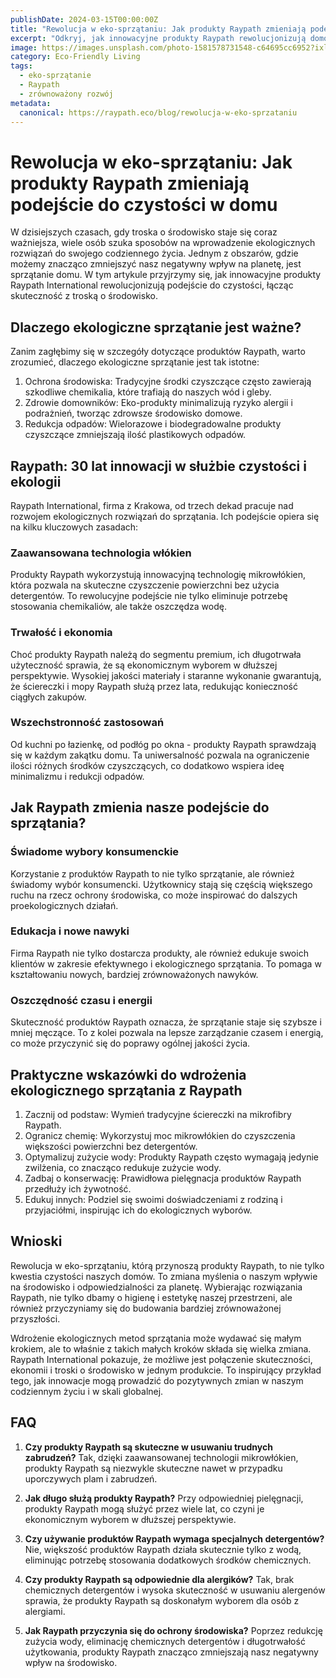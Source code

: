 ```yaml
---
publishDate: 2024-03-15T00:00:00Z
title: "Rewolucja w eko-sprzątaniu: Jak produkty Raypath zmieniają podejście do czystości w domu"
excerpt: "Odkryj, jak innowacyjne produkty Raypath rewolucjonizują domowe sprzątanie, łącząc skuteczność z troską o środowisko. Dowiedz się, dlaczego warto postawić na ekologiczne rozwiązania."
image: https://images.unsplash.com/photo-1581578731548-c64695cc6952?ixlib=rb-4.0.3&ixid=M3wxMjA3fDB8MHxwaG90by1wYWdlfHx8fGVufDB8fHx8fA%3D%3D&auto=format&fit=crop&w=2070&q=80
category: Eco-Friendly Living
tags:
  - eko-sprzątanie
  - Raypath
  - zrównoważony rozwój
metadata:
  canonical: https://raypath.eco/blog/rewolucja-w-eko-sprzataniu
---
```


# Rewolucja w eko-sprzątaniu: Jak produkty Raypath zmieniają podejście do czystości w domu

W dzisiejszych czasach, gdy troska o środowisko staje się coraz ważniejsza, wiele osób szuka sposobów na wprowadzenie ekologicznych rozwiązań do swojego codziennego życia. Jednym z obszarów, gdzie możemy znacząco zmniejszyć nasz negatywny wpływ na planetę, jest sprzątanie domu. W tym artykule przyjrzymy się, jak innowacyjne produkty Raypath International rewolucjonizują podejście do czystości, łącząc skuteczność z troską o środowisko.

## Dlaczego ekologiczne sprzątanie jest ważne?

Zanim zagłębimy się w szczegóły dotyczące produktów Raypath, warto zrozumieć, dlaczego ekologiczne sprzątanie jest tak istotne:

1. Ochrona środowiska: Tradycyjne środki czyszczące często zawierają szkodliwe chemikalia, które trafiają do naszych wód i gleby.
2. Zdrowie domowników: Eko-produkty minimalizują ryzyko alergii i podrażnień, tworząc zdrowsze środowisko domowe.
3. Redukcja odpadów: Wielorazowe i biodegradowalne produkty czyszczące zmniejszają ilość plastikowych odpadów.

## Raypath: 30 lat innowacji w służbie czystości i ekologii

Raypath International, firma z Krakowa, od trzech dekad pracuje nad rozwojem ekologicznych rozwiązań do sprzątania. Ich podejście opiera się na kilku kluczowych zasadach:

### Zaawansowana technologia włókien

Produkty Raypath wykorzystują innowacyjną technologię mikrowłókien, która pozwala na skuteczne czyszczenie powierzchni bez użycia detergentów. To rewolucyjne podejście nie tylko eliminuje potrzebę stosowania chemikaliów, ale także oszczędza wodę.

### Trwałość i ekonomia

Choć produkty Raypath należą do segmentu premium, ich długotrwała użyteczność sprawia, że są ekonomicznym wyborem w dłuższej perspektywie. Wysokiej jakości materiały i staranne wykonanie gwarantują, że ściereczki i mopy Raypath służą przez lata, redukując konieczność ciągłych zakupów.

### Wszechstronność zastosowań

Od kuchni po łazienkę, od podłóg po okna - produkty Raypath sprawdzają się w każdym zakątku domu. Ta uniwersalność pozwala na ograniczenie ilości różnych środków czyszczących, co dodatkowo wspiera ideę minimalizmu i redukcji odpadów.

## Jak Raypath zmienia nasze podejście do sprzątania?

### Świadome wybory konsumenckie

Korzystanie z produktów Raypath to nie tylko sprzątanie, ale również świadomy wybór konsumencki. Użytkownicy stają się częścią większego ruchu na rzecz ochrony środowiska, co może inspirować do dalszych proekologicznych działań.

### Edukacja i nowe nawyki

Firma Raypath nie tylko dostarcza produkty, ale również edukuje swoich klientów w zakresie efektywnego i ekologicznego sprzątania. To pomaga w kształtowaniu nowych, bardziej zrównoważonych nawyków.

### Oszczędność czasu i energii

Skuteczność produktów Raypath oznacza, że sprzątanie staje się szybsze i mniej męczące. To z kolei pozwala na lepsze zarządzanie czasem i energią, co może przyczynić się do poprawy ogólnej jakości życia.

## Praktyczne wskazówki do wdrożenia ekologicznego sprzątania z Raypath

1. Zacznij od podstaw: Wymień tradycyjne ściereczki na mikrofibry Raypath.
2. Ogranicz chemię: Wykorzystuj moc mikrowłókien do czyszczenia większości powierzchni bez detergentów.
3. Optymalizuj zużycie wody: Produkty Raypath często wymagają jedynie zwilżenia, co znacząco redukuje zużycie wody.
4. Zadbaj o konserwację: Prawidłowa pielęgnacja produktów Raypath przedłuży ich żywotność.
5. Edukuj innych: Podziel się swoimi doświadczeniami z rodziną i przyjaciółmi, inspirując ich do ekologicznych wyborów.

## Wnioski

Rewolucja w eko-sprzątaniu, którą przynoszą produkty Raypath, to nie tylko kwestia czystości naszych domów. To zmiana myślenia o naszym wpływie na środowisko i odpowiedzialności za planetę. Wybierając rozwiązania Raypath, nie tylko dbamy o higienę i estetykę naszej przestrzeni, ale również przyczyniamy się do budowania bardziej zrównoważonej przyszłości.

Wdrożenie ekologicznych metod sprzątania może wydawać się małym krokiem, ale to właśnie z takich małych kroków składa się wielka zmiana. Raypath International pokazuje, że możliwe jest połączenie skuteczności, ekonomii i troski o środowisko w jednym produkcie. To inspirujący przykład tego, jak innowacje mogą prowadzić do pozytywnych zmian w naszym codziennym życiu i w skali globalnej.

## FAQ

1. **Czy produkty Raypath są skuteczne w usuwaniu trudnych zabrudzeń?**
   Tak, dzięki zaawansowanej technologii mikrowłókien, produkty Raypath są niezwykle skuteczne nawet w przypadku uporczywych plam i zabrudzeń.

2. **Jak długo służą produkty Raypath?**
   Przy odpowiedniej pielęgnacji, produkty Raypath mogą służyć przez wiele lat, co czyni je ekonomicznym wyborem w dłuższej perspektywie.

3. **Czy używanie produktów Raypath wymaga specjalnych detergentów?**
   Nie, większość produktów Raypath działa skutecznie tylko z wodą, eliminując potrzebę stosowania dodatkowych środków chemicznych.

4. **Czy produkty Raypath są odpowiednie dla alergików?**
   Tak, brak chemicznych detergentów i wysoka skuteczność w usuwaniu alergenów sprawia, że produkty Raypath są doskonałym wyborem dla osób z alergiami.

5. **Jak Raypath przyczynia się do ochrony środowiska?**
   Poprzez redukcję zużycia wody, eliminację chemicznych detergentów i długotrwałość użytkowania, produkty Raypath znacząco zmniejszają nasz negatywny wpływ na środowisko.
